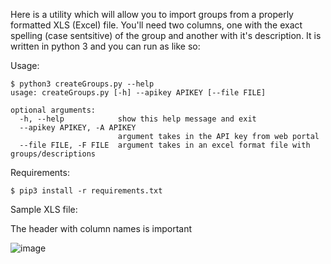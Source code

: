 Here is a utility which will allow you to import groups from a properly formatted XLS (Excel) file. You'll need two columns, one with the exact spelling (case sentsitive) of the group and another with it's description. It is written in python 3 and you can run as like so:

Usage:

```
$ python3 createGroups.py --help
usage: createGroups.py [-h] --apikey APIKEY [--file FILE]

optional arguments:
  -h, --help            show this help message and exit
  --apikey APIKEY, -A APIKEY
                        argument takes in the API key from web portal
  --file FILE, -F FILE  argument takes in an excel format file with groups/descriptions
```

Requirements:

```
$ pip3 install -r requirements.txt
```

Sample XLS file:

The header with column names is important

![image](https://user-images.githubusercontent.com/75458081/147141522-9ddaa06b-e359-4534-90ca-a13cd4296c79.png)
